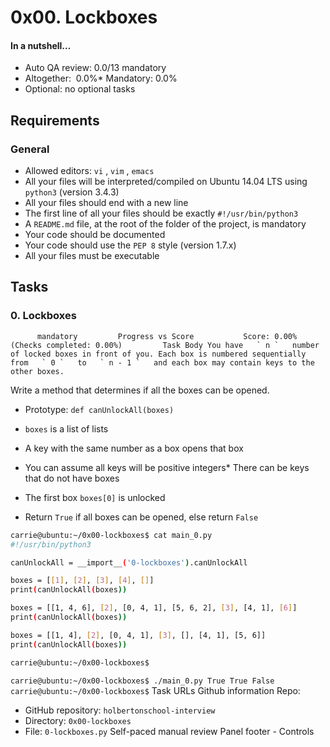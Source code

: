 # 0x00. Lockboxes
#### In a nutshell…
* Auto QA review:          0.0/13 mandatory      
* Altogether:         0.0%* Mandatory: 0.0%
* Optional: no optional tasks

## Requirements
### General
* Allowed editors:  ` vi ` ,  ` vim ` ,  ` emacs ` 
* All your files will be interpreted/compiled on Ubuntu 14.04 LTS using  ` python3 `  (version 3.4.3)
* All your files should end with a new line
* The first line of all your files should be exactly  ` #!/usr/bin/python3 ` 
* A  ` README.md `  file, at the root of the folder of the project, is mandatory
* Your code should be documented
* Your code should use the  ` PEP 8 `  style (version 1.7.x)
* All your files must be executable
## Tasks
### 0. Lockboxes
          mandatory         Progress vs Score           Score: 0.00% (Checks completed: 0.00%)         Task Body You have   ` n `   number of locked boxes in front of you. Each box is numbered sequentially from   ` 0 `   to   ` n - 1 `   and each box may contain keys to the other boxes. 
Write a method that determines if all the boxes can be opened.
* Prototype:  ` def canUnlockAll(boxes) ` 
*  ` boxes `  is a list of lists
* A key with the same number as a box opens that box
* You can assume all keys will be positive integers* There can be keys that do not have boxes

* The first box  ` boxes[0] `  is unlocked
* Return  ` True `  if all boxes can be opened, else return  ` False ` 
```bash
carrie@ubuntu:~/0x00-lockboxes$ cat main_0.py
#!/usr/bin/python3

canUnlockAll = __import__('0-lockboxes').canUnlockAll

boxes = [[1], [2], [3], [4], []]
print(canUnlockAll(boxes))

boxes = [[1, 4, 6], [2], [0, 4, 1], [5, 6, 2], [3], [4, 1], [6]]
print(canUnlockAll(boxes))

boxes = [[1, 4], [2], [0, 4, 1], [3], [], [4, 1], [5, 6]]
print(canUnlockAll(boxes))

carrie@ubuntu:~/0x00-lockboxes$

```
 ` carrie@ubuntu:~/0x00-lockboxes$ ./main_0.py
True
True
False
carrie@ubuntu:~/0x00-lockboxes$
 `  Task URLs  Github information Repo:
* GitHub repository:  ` holbertonschool-interview ` 
* Directory:  ` 0x00-lockboxes ` 
* File:  ` 0-lockboxes.py ` 
 Self-paced manual review  Panel footer - Controls 
